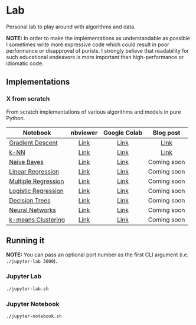 # Lab

Personal lab to play around with algorithms and data.

**NOTE:** In order to make the implementations as understandable as possible I sometimes write more expressive code which could result in poor performance or disapproval of purists. I strongly believe that readability for such educational endeavors is more important than high-performance or idiomatic code.

## Implementations

### X from scratch

From scratch implementations of various algorithms and models in pure Python.

| Notebook                                      |               nbviewer               |           Google Colab            |           Blog post           |
| --------------------------------------------- | :----------------------------------: | :-------------------------------: | :---------------------------: |
| [Gradient Descent][gradient-descent-nb]       |  [Link][gradient-descent-nbviewer]   |  [Link][gradient-descent-colab]   | [Link][gradient-descent-post] |
| [k-NN][k-nn-nb]                               |        [Link][k-nn-nbviewer]         |        [Link][k-nn-colab]         |       [Link][k-nn-post]       |
| [Naive Bayes][naive-bayes-nb]                 |     [Link][naive-bayes-nbviewer]     |     [Link][naive-bayes-colab]     |          Coming soon          |
| [Linear Regression][linear-regression-nb]     |  [Link][linear-regression-nbviewer]  |  [Link][linear-regression-colab]  |          Coming soon          |
| [Multiple Regression][multiple-regression-nb] | [Link][multiple-regression-nbviewer] | [Link][multiple-regression-colab] |          Coming soon          |
| [Logistic Regression][logistic-regression-nb] | [Link][logistic-regression-nbviewer] | [Link][logistic-regression-colab] |          Coming soon          |
| [Decision Trees][decision-trees-nb]           |   [Link][decision-trees-nbviewer]    |   [Link][decision-trees-colab]    |          Coming soon          |
| [Neural Networks][neural-networks-nb]         |   [Link][neural-networks-nbviewer]   |   [Link][neural-networks-colab]   |          Coming soon          |
| [k-means Clustering][k-means-clustering-nb]   | [Link][k-means-clustering-nbviewer]  | [Link][k-means-clustering-colab]  |          Coming soon          |

[gradient-descent-nb]: ./x-from-scratch/gradient-descent-from-scratch.ipynb
[gradient-descent-nbviewer]: https://nbviewer.jupyter.org/github/pmuens/lab/blob/master/x-from-scratch/gradient-descent-from-scratch.ipynb
[gradient-descent-colab]: https://colab.research.google.com/github/pmuens/lab/blob/master/x-from-scratch/gradient-descent-from-scratch.ipynb
[gradient-descent-post]: https://philippmuens.com/gradient-descent-from-scratch/
[k-nn-nb]: ./x-from-scratch/k-nn-from-scratch.ipynb
[k-nn-nbviewer]: https://nbviewer.jupyter.org/github/pmuens/lab/blob/master/x-from-scratch/k-nn-from-scratch.ipynb
[k-nn-colab]: https://colab.research.google.com/github/pmuens/lab/blob/master/x-from-scratch/k-nn-from-scratch.ipynb
[k-nn-post]: https://philippmuens.com/k-nearest-neighbors-from-scratch/
[naive-bayes-nb]: ./x-from-scratch/naive-bayes-from-scratch.ipynb
[naive-bayes-nbviewer]: https://nbviewer.jupyter.org/github/pmuens/lab/blob/master/x-from-scratch/naive-bayes-from-scratch.ipynb
[naive-bayes-colab]: https://colab.research.google.com/github/pmuens/lab/blob/master/x-from-scratch/naive-bayes-from-scratch.ipynb
[linear-regression-nb]: ./x-from-scratch/linear-regression-from-scratch.ipynb
[linear-regression-nbviewer]: https://nbviewer.jupyter.org/github/pmuens/lab/blob/master/x-from-scratch/linear-regression-from-scratch.ipynb
[linear-regression-colab]: https://colab.research.google.com/github/pmuens/lab/blob/master/x-from-scratch/linear-regression-from-scratch.ipynb
[multiple-regression-nb]: ./x-from-scratch/multiple-regression-from-scratch.ipynb
[multiple-regression-nbviewer]: https://nbviewer.jupyter.org/github/pmuens/lab/blob/master/x-from-scratch/multiple-regression-from-scratch.ipynb
[multiple-regression-colab]: https://colab.research.google.com/github/pmuens/lab/blob/master/x-from-scratch/multiple-regression-from-scratch.ipynb
[logistic-regression-nb]: ./x-from-scratch/logistic-regression-from-scratch.ipynb
[logistic-regression-nbviewer]: https://nbviewer.jupyter.org/github/pmuens/lab/blob/master/x-from-scratch/logistic-regression-from-scratch.ipynb
[logistic-regression-colab]: https://colab.research.google.com/github/pmuens/lab/blob/master/x-from-scratch/logistic-regression-from-scratch.ipynb
[decision-trees-nb]: ./x-from-scratch/decision-trees-from-scratch.ipynb
[decision-trees-nbviewer]: https://nbviewer.jupyter.org/github/pmuens/lab/blob/master/x-from-scratch/decision-trees-from-scratch.ipynb
[decision-trees-colab]: https://colab.research.google.com/github/pmuens/lab/blob/master/x-from-scratch/decision-trees-from-scratch.ipynb
[neural-networks-nb]: ./x-from-scratch/neural-networks-from-scratch.ipynb
[neural-networks-nbviewer]: https://nbviewer.jupyter.org/github/pmuens/lab/blob/master/x-from-scratch/neural-networks-from-scratch.ipynb
[neural-networks-colab]: https://colab.research.google.com/github/pmuens/lab/blob/master/x-from-scratch/neural-networks-from-scratch.ipynb
[k-means-clustering-nb]: ./x-from-scratch/k-means-clustering-from-scratch.ipynb
[k-means-clustering-nbviewer]: https://nbviewer.jupyter.org/github/pmuens/lab/blob/master/x-from-scratch/k-means-clustering-from-scratch.ipynb
[k-means-clustering-colab]: https://colab.research.google.com/github/pmuens/lab/blob/master/x-from-scratch/k-means-clustering-from-scratch.ipynb

## Running it

**NOTE:** You can pass an optional port number as the first CLI argument (i.e. `./jupyter-lab 3000`).

### Jupyter Lab

```sh
./jupyter-lab.sh
```

### Jupyter Notebook

```sh
./jupyter-notebook.sh
```
